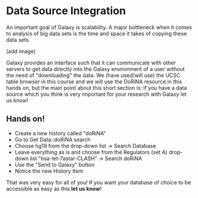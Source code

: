 # Data Source Integration

An important goal of Galaxy is scalability. A major bottleneck when it comes to analysis of big data sets is the time and space it takes of copying these data sets.

(add image)


Galaxy provides an interface such that it can communicate with other servers to get data directly into the Galaxy environment of a user without the need of "downloading" the data. We (have used/will use) the UCSC table browser in this course and we will use the DoRiNA resource in this hands on, but the main point about this short section is: if you have a data source which you think is very important for your research with Galaxy let us know!

## Hands on!

- Create a new history called "doRiNA"
- Go to Get Data::doRiNA search
- Choose hg19 from the drop-down list -> Search Database
- Leave everything as is and choose from the Regulators (set A) drop-down list "hsa-let-7astar-CLASH" -> Search doRiNA
- Use the "Send to Galaxy" button
- Notice the new History Item

That was very easy for all of you! If you want your database of choice to be accessible as easy as this **let us know**!
